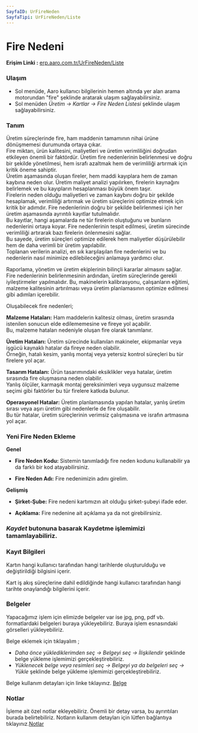 ```yaml
---
SayfaID: UrFireNeden
SayfaTipi: UrFireNeden/Liste
---
```


# Fire Nedeni 

**Erişim Linki :** [erp.aaro.com.tr/UrFireNeden/Liste](erp.aaro.com.tr/UrFireNeden/Liste)

### Ulaşım 

- Sol menüde, Aaro kullanıcı bilgilerinin hemen altında yer alan arama motorundan "fire" şeklinde aratarak ulaşım sağlayabilirsiniz.
- Sol menüden *Üretim -> Kartlar -> Fire Neden Listesi* şeklinde ulaşım sağlayabilirsiniz.

### Tanım

Üretim süreçlerinde fire, ham maddenin tamamının nihai ürüne dönüşmemesi durumunda ortaya çıkar.  
Fire miktarı, ürün kalitesini, maliyetleri ve üretim verimliliğini doğrudan etkileyen önemli bir faktördür. 
Üretim fire nedenlerinin belirlenmesi ve doğru bir şekilde yönetilmesi, hem israfı azaltmak hem de verimliliği artırmak için kritik öneme sahiptir.  
Üretim aşamasında oluşan fireler, hem maddi kayıplara hem de zaman kaybına neden olur. 
Üretim maliyet analizi yapılırken, firelerin kaynağını belirlemek ve bu kayıpların hesaplanması büyük önem taşır.   
Firelerin neden olduğu maliyetleri ve zaman kaybını doğru bir şekilde hesaplamak, verimliliği artırmak ve üretim süreçlerini optimize etmek için kritik bir adımdır.
Fire nedenlerinin doğru bir şekilde belirlenmesi için her üretim aşamasında ayrıntılı kayıtlar tutulmalıdır.  
Bu kayıtlar, hangi aşamalarda ne tür firelerin oluştuğunu ve bunların nedenlerini ortaya koyar. 
Fire nedenlerinin tespit edilmesi, üretim sürecinde verimliliği artırarak bazı firelerin önlenmesini sağlar.  
Bu sayede, üretim süreçleri optimize edilerek hem maliyetler düşürülebilir hem de daha verimli bir üretim yapılabilir.   
Toplanan verilerin analizi, en sık karşılaşılan fire nedenlerini ve bu nedenlerin nasıl minimize edilebileceğini anlamaya yardımcı olur.

Raporlama, yönetim ve üretim ekiplerinin bilinçli kararlar almasını sağlar.  
Fire nedenlerinin belirlenmesinin ardından, üretim süreçlerinde gerekli iyileştirmeler yapılmalıdır. 
Bu, makinelerin kalibrasyonu, çalışanların eğitimi, malzeme kalitesinin artırılması veya üretim planlamasının optimize edilmesi gibi adımları içerebilir.

Oluşabilecek fire nedenleri;

**Malzeme Hataları:** Ham maddelerin kalitesiz olması, üretim sırasında istenilen sonucun elde edilememesine ve fireye yol açabilir.  
Bu, malzeme hataları nedeniyle oluşan fire olarak tanımlanır.

**Üretim Hataları:** Üretim sürecinde kullanılan makineler, ekipmanlar veya işgücü kaynaklı hatalar da fireye neden olabilir.  
Örneğin, hatalı kesim, yanlış montaj veya yetersiz kontrol süreçleri bu tür firelere yol açar.

**Tasarım Hataları:** Ürün tasarımındaki eksiklikler veya hatalar, üretim sırasında fire oluşmasına neden olabilir.  
Yanlış ölçüler, karmaşık montaj gereksinimleri veya uygunsuz malzeme seçimi gibi faktörler bu tür firelere katkıda bulunur.

**Operasyonel Hatalar:** Üretim planlamasında yapılan hatalar, yanlış üretim sırası veya aşırı üretim gibi nedenlerle de fire oluşabilir.  
Bu tür hatalar, üretim süreçlerinin verimsiz çalışmasına ve israfın artmasına yol açar.

### Yeni Fire Neden Ekleme 

**Genel**

- **Fire Neden Kodu:** Sistemin tanımladığı fire neden kodunu kullanabilir ya da farklı bir kod atayabilirsiniz.

- **Fire Neden Adı:** Fire nedenimizin adını girelim.

**Gelişmiş**

- **Şirket-Şube:** Fire nedeni kartımızın ait olduğu şirket-şubeyi ifade eder.

- **Açıklama:** Fire nedenine ait açıklama ya da not girebilirsiniz.

### *Kaydet* butonuna basarak Kaydetme işlemimizi tamamlayabiliriz.

### Kayıt Bilgileri

Kartın hangi kullanıcı tarafından hangi tarihlerde oluşturulduğu ve değiştirildiği bilgisini içerir.

Kart iş akış süreçlerine dahil edildiğinde hangi kullanıcı tarafından hangi tarihte onaylandığı bilgilerini içerir. 

### Belgeler

Yapacağımız işlem için elimizde belgeler var ise jpg, png, pdf vb. formatlardaki belgeleri buraya yükleyebiliriz.
Buraya işlem esnasındaki görselleri yükleyebiliriz.

Belge eklemek için tıklayalım ;

- *Daha önce yüklediklerimden seç -> Belgeyi seç
-> İlişkilendir* şeklinde belge yükleme işlemimizi gerçekleştirebiliriz.
- *Yüklenecek belge veya resimleri seç -> Belgeyi ya da
 belgeleri seç -> Yükle* şeklinde belge yükleme işlemimizi gerçekleştirebiliriz.

Belge kullanım detayları için linke tıklayınız. [Belge](../TemelOzellikler/Belgeler.md)

### Notlar 

İşleme ait özel notlar ekleyebiliriz. Önemli bir detay varsa, bu ayrıntıları burada belirtebiliriz. Notların kullanım detayları için lütfen bağlantıya tıklayınız.[Notlar](../TemelOzellikler/Notlar.md)

